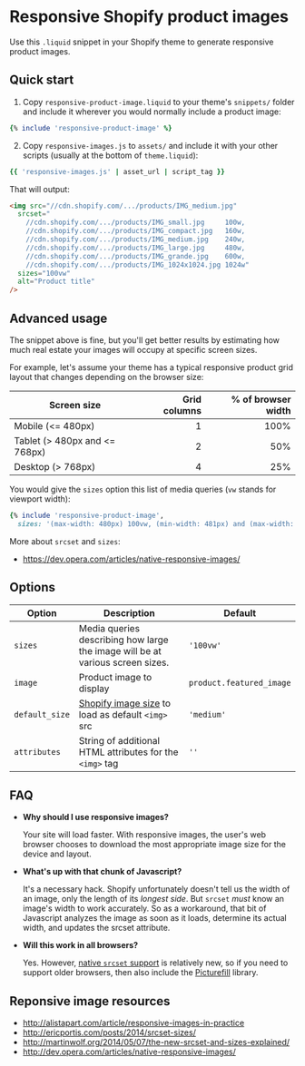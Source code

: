 Responsive Shopify product images
===

Use this `.liquid` snippet in your Shopify theme to generate responsive product images.

Quick start
---

1. Copy `responsive-product-image.liquid` to your theme's `snippets/` folder and include it wherever you would normally include a product image:

  ```ruby
  {% include 'responsive-product-image' %}
  ```

2.  Copy `responsive-images.js` to `assets/` and include it with your other scripts (usually at the bottom of `theme.liquid`):

  ```ruby
  {{ 'responsive-images.js' | asset_url | script_tag }}
  ```

That will output:

```html
<img src="//cdn.shopify.com/.../products/IMG_medium.jpg"
  srcset="
    //cdn.shopify.com/.../products/IMG_small.jpg     100w,
    //cdn.shopify.com/.../products/IMG_compact.jpg   160w,
    //cdn.shopify.com/.../products/IMG_medium.jpg    240w,
    //cdn.shopify.com/.../products/IMG_large.jpg     480w,
    //cdn.shopify.com/.../products/IMG_grande.jpg    600w,
    //cdn.shopify.com/.../products/IMG_1024x1024.jpg 1024w"
  sizes="100vw"
  alt="Product title"
/>
```

Advanced usage
---

The snippet above is fine, but you'll get better results by estimating how much real estate your images will occupy at specific screen sizes.

For example, let's assume your theme has a typical responsive product grid layout that changes depending on the browser size:

| Screen size | Grid columns | % of browser width |
|--------|--------------:|--------------------:|
|Mobile (<= 480px)|1|100%|
|Tablet (> 480px and <= 768px)|2|50%|
|Desktop (> 768px)|4|25%|

You would give the `sizes` option this list of media queries (`vw` stands for viewport width):

```ruby
{% include 'responsive-product-image',
  sizes: '(max-width: 480px) 100vw, (min-width: 481px) and (max-width: 768px) 50vw, 25vw'%}
```

More about `srcset` and `sizes`:
  - https://dev.opera.com/articles/native-responsive-images/

Options
---

| Option | Description | Default |
|--------|-------------|---------|
| `sizes` | Media queries describing how large the image  will be at various screen sizes. | `'100vw'` |
| `image` | Product image to display | `product.featured_image`
| `default_size` | [Shopify image size](https://docs.shopify.com/themes/liquid-documentation/filters/url-filters#size-parameters) to load as default `<img>` src | `'medium'` |
| `attributes` | String of additional HTML attributes for the `<img>` tag | `''` |

FAQ
---

- **Why should I use responsive images?**

  Your site will load faster. With responsive images, the user's web browser chooses to download the most appropriate image size for the device and layout.

- **What's up with that chunk of Javascript?**

  It's a necessary hack. Shopify unfortunately doesn't tell us the width of an image, only the length of its *longest side*. But `srcset` *must* know an image's width to work accurately. So as a workaround, that bit of Javascript analyzes the image as soon as it loads, determine its actual width, and updates the srcset attribute.

- **Will this work in all browsers?**

  Yes. However, [native `srcset` support](http://caniuse.com/#feat=srcset) is relatively new, so if you need to support older browsers, then also include the [Picturefill](http://scottjehl.github.io/picturefill/) library.

Reponsive image resources
---

- http://alistapart.com/article/responsive-images-in-practice
- http://ericportis.com/posts/2014/srcset-sizes/
- http://martinwolf.org/2014/05/07/the-new-srcset-and-sizes-explained/
- http://dev.opera.com/articles/native-responsive-images/
